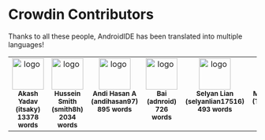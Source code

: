 # Crowdin Contributors

Thanks to all these people, AndroidIDE has been translated into multiple languages!

<!-- CROWDIN-CONTRIBUTORS-START -->
<table>
  <tr>
    <td style="text-align:center; vertical-align: top;">
      <a href="https://crowdin.com/profile/itsaky"><img alt="logo" style="width: 64px" src="https://crowdin-static.downloads.crowdin.com/avatar/15548591/medium/3c5f3139891eb92915fcf4c1e7ca120e.jpeg" /></a>
      <br />
      <sub><b>Akash Yadav (itsaky)</b></sub>
      <br />
      <sub><b>13378 words</b></sub>
    </td>
    <td style="text-align:center; vertical-align: top;">
      <a href="https://crowdin.com/profile/smith8h"><img alt="logo" style="width: 64px" src="https://crowdin-static.downloads.crowdin.com/avatar/15550455/medium/9c5a3d089c209487340abb35d74b5b7c.jpg" /></a>
      <br />
      <sub><b>Hussein Smith (smith8h)</b></sub>
      <br />
      <sub><b>2034 words</b></sub>
    </td>
    <td style="text-align:center; vertical-align: top;">
      <a href="https://crowdin.com/profile/andihasan97"><img alt="logo" style="width: 64px" src="https://crowdin-static.downloads.crowdin.com/avatar/15550047/medium/dd13b7a47f084fab31e4a75c939eaf82.jpeg" /></a>
      <br />
      <sub><b>Andi Hasan A (andihasan97)</b></sub>
      <br />
      <sub><b>895 words</b></sub>
    </td>
    <td style="text-align:center; vertical-align: top;">
      <a href="https://crowdin.com/profile/adnroid"><img alt="logo" style="width: 64px" src="https://crowdin-static.downloads.crowdin.com/avatar/15503338/medium/c21cc0623c3ff71d53cb1f1a6e5d7757.png" /></a>
      <br />
      <sub><b>Bai (adnroid)</b></sub>
      <br />
      <sub><b>726 words</b></sub>
    </td>
    <td style="text-align:center; vertical-align: top;">
      <a href="https://crowdin.com/profile/selyanlian17516"><img alt="logo" style="width: 64px" src="https://crowdin-static.downloads.crowdin.com/avatar/15547677/medium/f9e760635fee6bdc359732233aea790d.jpeg" /></a>
      <br />
      <sub><b>Selyan Lian (selyanlian17516)</b></sub>
      <br />
      <sub><b>493 words</b></sub>
    </td>
    <td style="text-align:center; vertical-align: top;">
      <a href="https://crowdin.com/profile/TheDonMarv"><img alt="logo" style="width: 64px" src="https://crowdin-static.downloads.crowdin.com/avatar/15549947/medium/7e2d0178f0ff00eba107fac474caa6a2.png" /></a>
      <br />
      <sub><b>Marvin Stelter (TheDonMarv)</b></sub>
      <br />
      <sub><b>227 words</b></sub>
    </td>
  </tr>
</table>
<!-- CROWDIN-CONTRIBUTORS-END -->
